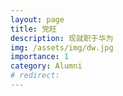 ```yaml
---
layout: page
title: 党旺
description: 现就职于华为
img: /assets/img/dw.jpg
importance: 1
category: Alumni
# redirect: 
---
```

